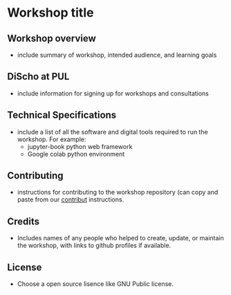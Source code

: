 # Workshop title

## Workshop overview
- include summary of workshop, intended audience, and learning goals
  
## DiScho at PUL
- include information for signing up for workshops and consultations

## Technical Specifications
- include a list of all the software and digital tools required to run the workshop. For example:
  - jupyter-book python web framework
  - Google colab python environment

## Contributing
- instructions for contributing to the workshop repository (can copy and paste from our [contribut](contribute.md) instructions. 

## Credits
- Includes names of any people who helped to create, update, or maintain the workshop, with links to github profiles if available.

## License
- Choose a open source lisence like GNU Public license. 

